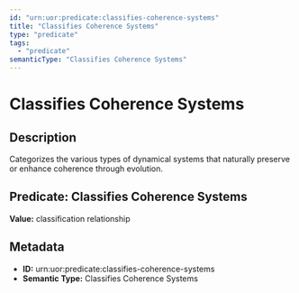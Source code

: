 ```yaml
---
id: "urn:uor:predicate:classifies-coherence-systems"
title: "Classifies Coherence Systems"
type: "predicate"
tags:
  - "predicate"
semanticType: "Classifies Coherence Systems"
---
```


# Classifies Coherence Systems

## Description

Categorizes the various types of dynamical systems that naturally preserve or enhance coherence through evolution.

## Predicate: Classifies Coherence Systems

**Value:** classification relationship

## Metadata

- **ID:** urn:uor:predicate:classifies-coherence-systems
- **Semantic Type:** Classifies Coherence Systems
